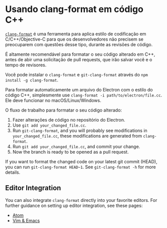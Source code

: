# Usando clang-format em código C++

[`clang-format`](http://clang.llvm.org/docs/ClangFormat.html) é uma ferramenta para aplica estilo de codificação em C/C++/Objective-C para que os desenvolvedores não precisem se preocuparem com questões desse tipo, durante as revisões de código.

É altamente recomendável para formatar o seu código alterado em C++, antes de abir uma solicitação de pull requests, que irão salvar você e o tempo de revisores.

Você pode instalar o `clang-format` e `git-clang-format` através do `npm install -g clang-format`.

Para formatar automaticamente um arquivo do Electron com o estilo do código C++, simplesmente use `clang-format -i path/to/electron/file.cc`. Ele deve funcionar no macOS/Linux/Windows.

O fluxo de trabalho para formatar o seu código alterado:

1. Fazer alterações de código no repositório do Electron.
2. Use `git add your_changed_file.cc`.
3. Run `git-clang-format`, and you will probably see modifications in `your_changed_file.cc`, these modifications are generated from `clang-format`.
4. Run `git add your_changed_file.cc`, and commit your change.
5. Now the branch is ready to be opened as a pull request.

If you want to format the changed code on your latest git commit (HEAD), you can run `git-clang-format HEAD~1`. See `git-clang-format -h` for more details.

## Editor Integration

You can also integrate `clang-format` directly into your favorite editors. For further guidance on setting up editor integration, see these pages:

- [Atom](https://atom.io/packages/clang-format)
- [Vim & Emacs](http://clang.llvm.org/docs/ClangFormat.html#vim-integration)